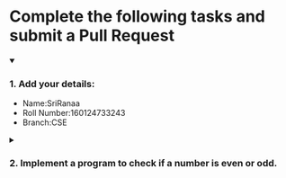 # Complete the following tasks and submit a Pull Request
<details open>
<summary><h3>1. Add your details: </h3></summary>
<ul>
  <li> Name:SriRanaa </li>
  <li> Roll Number:160124733243 </li>
  <li> Branch:CSE </li>
</ul>
</details>
<details>
<summary><h3> 2. Implement a program to check if a number is even or odd. </h3></summary>
<ul>
  <li> Create a new file in the repository and add your code. </li>
  <li> Use any programming language of your choice. </li>
</ul>
</details>
